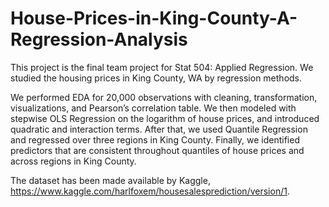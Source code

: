 # House-Prices-in-King-County-A-Regression-Analysis

This project is the final team project for Stat 504: Applied Regression. We studied the housing prices in King County, WA by regression methods.

We performed EDA for 20,000 observations with cleaning, transformation, visualizations, and Pearson’s correlation table. We then modeled with stepwise OLS Regression on the logarithm of house prices, and introduced quadratic and interaction terms. After that, we used Quantile Regression and regressed over three regions in King County. Finally, we identified predictors that are consistent throughout quantiles of house prices and across regions in King County.

The dataset has been made available by Kaggle, https://www.kaggle.com/harlfoxem/housesalesprediction/version/1.
